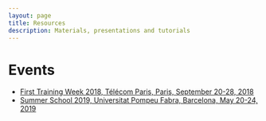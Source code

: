 ```yaml
---
layout: page
title: Resources
description: Materials, presentations and tutorials
---
```


# Events

- [First Training Week 2018, Télécom Paris, Paris, September 20-28, 2018](/resources/first-training-week)
- [Summer School 2019, Universitat Pompeu Fabra, Barcelona, May 20-24, 2019](/resources/summer-school)
